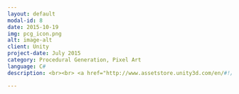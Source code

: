 ```yaml
---
layout: default
modal-id: 8
date: 2015-10-19
img: pcg_icon.png
alt: image-alt
client: Unity
project-date: July 2015
category: Procedural Generation, Pixel Art 
language: C# 
description: <br><br> <a href="http://www.assetstore.unity3d.com/en/#!/content/37572"> Unity Store </a>

---
```

